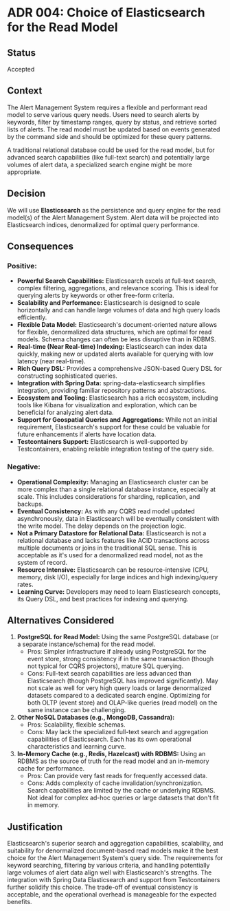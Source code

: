 # **ADR 004: Choice of Elasticsearch for the Read Model**

## **Status**

Accepted

## **Context**

The Alert Management System requires a flexible and performant read model to serve various query needs. Users need to search alerts by keywords, filter by timestamp ranges, query by status, and retrieve sorted lists of alerts. The read model must be updated based on events generated by the command side and should be optimized for these query patterns.

A traditional relational database could be used for the read model, but for advanced search capabilities (like full-text search) and potentially large volumes of alert data, a specialized search engine might be more appropriate.

## **Decision**

We will use **Elasticsearch** as the persistence and query engine for the read model(s) of the Alert Management System. Alert data will be projected into Elasticsearch indices, denormalized for optimal query performance.

## **Consequences**

### **Positive:**

* **Powerful Search Capabilities:** Elasticsearch excels at full-text search, complex filtering, aggregations, and relevance scoring. This is ideal for querying alerts by keywords or other free-form criteria.  
* **Scalability and Performance:** Elasticsearch is designed to scale horizontally and can handle large volumes of data and high query loads efficiently.  
* **Flexible Data Model:** Elasticsearch's document-oriented nature allows for flexible, denormalized data structures, which are optimal for read models. Schema changes can often be less disruptive than in RDBMS.  
* **Real-time (Near Real-time) Indexing:** Elasticsearch can index data quickly, making new or updated alerts available for querying with low latency (near real-time).  
* **Rich Query DSL:** Provides a comprehensive JSON-based Query DSL for constructing sophisticated queries.  
* **Integration with Spring Data:** spring-data-elasticsearch simplifies integration, providing familiar repository patterns and abstractions.  
* **Ecosystem and Tooling:** Elasticsearch has a rich ecosystem, including tools like Kibana for visualization and exploration, which can be beneficial for analyzing alert data.  
* **Support for Geospatial Queries and Aggregations:** While not an initial requirement, Elasticsearch's support for these could be valuable for future enhancements if alerts have location data.  
* **Testcontainers Support:** Elasticsearch is well-supported by Testcontainers, enabling reliable integration testing of the query side.

### **Negative:**

* **Operational Complexity:** Managing an Elasticsearch cluster can be more complex than a single relational database instance, especially at scale. This includes considerations for sharding, replication, and backups.  
* **Eventual Consistency:** As with any CQRS read model updated asynchronously, data in Elasticsearch will be eventually consistent with the write model. The delay depends on the projection logic.  
* **Not a Primary Datastore for Relational Data:** Elasticsearch is not a relational database and lacks features like ACID transactions across multiple documents or joins in the traditional SQL sense. This is acceptable as it's used for a denormalized read model, not as the system of record.  
* **Resource Intensive:** Elasticsearch can be resource-intensive (CPU, memory, disk I/O), especially for large indices and high indexing/query rates.  
* **Learning Curve:** Developers may need to learn Elasticsearch concepts, its Query DSL, and best practices for indexing and querying.

## **Alternatives Considered**

1. **PostgreSQL for Read Model:** Using the same PostgreSQL database (or a separate instance/schema) for the read model.  
   * Pros: Simpler infrastructure if already using PostgreSQL for the event store, strong consistency if in the same transaction (though not typical for CQRS projectors), mature SQL querying.  
   * Cons: Full-text search capabilities are less advanced than Elasticsearch (though PostgreSQL has improved significantly). May not scale as well for very high query loads or large denormalized datasets compared to a dedicated search engine. Optimizing for both OLTP (event store) and OLAP-like queries (read model) on the same instance can be challenging.  
2. **Other NoSQL Databases (e.g., MongoDB, Cassandra):**  
   * Pros: Scalability, flexible schemas.  
   * Cons: May lack the specialized full-text search and aggregation capabilities of Elasticsearch. Each has its own operational characteristics and learning curve.  
3. **In-Memory Cache (e.g., Redis, Hazelcast) with RDBMS:** Using an RDBMS as the source of truth for the read model and an in-memory cache for performance.  
   * Pros: Can provide very fast reads for frequently accessed data.  
   * Cons: Adds complexity of cache invalidation/synchronization. Search capabilities are limited by the cache or underlying RDBMS. Not ideal for complex ad-hoc queries or large datasets that don't fit in memory.

## **Justification**

Elasticsearch's superior search and aggregation capabilities, scalability, and suitability for denormalized document-based read models make it the best choice for the Alert Management System's query side. The requirements for keyword searching, filtering by various criteria, and handling potentially large volumes of alert data align well with Elasticsearch's strengths. The integration with Spring Data Elasticsearch and support from Testcontainers further solidify this choice. The trade-off of eventual consistency is acceptable, and the operational overhead is manageable for the expected benefits.